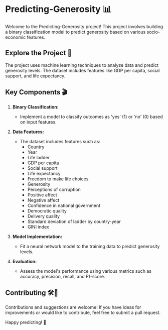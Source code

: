 # Predicting-Generosity 📊

Welcome to the Predicting-Generosity project! This project involves building a binary classification model to predict generosity based on various socio-economic features.

## Explore the Project 👀 

The project uses machine learning techniques to analyze data and predict generosity levels. The dataset includes features like GDP per capita, social support, and life expectancy.

## Key Components 🎬

1. **Binary Classification:**
   - Implement a model to classify outcomes as 'yes' (1) or 'no' (0) based on input features.

2. **Data Features:**
   - The dataset includes features such as:
     - Country
     - Year
     - Life ladder
     - GDP per capita
     - Social support
     - Life expectancy
     - Freedom to make life choices
     - Generosity
     - Perceptions of corruption
     - Positive affect
     - Negative affect
     - Confidence in national government
     - Democratic quality
     - Delivery quality
     - Standard deviation of ladder by country-year
     - GINI index

3. **Model Implementation:**
   - Fit a neural network model to the training data to predict generosity levels.

4. **Evaluation:**
   - Assess the model's performance using various metrics such as accuracy, precision, recall, and F1-score.

## Contributing 🛠️🚀

Contributions and suggestions are welcome! If you have ideas for improvements or would like to contribute, feel free to submit a pull request.

Happy predicting! 🌟
